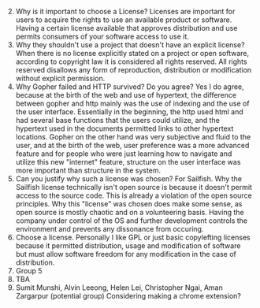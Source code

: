 2) Why is it important to choose a License? 
  Licenses are important for users to acquire the rights to use an available product or software. Having a certain license available that approves distribution and use permits consumers of your software access to use it.
3) Why they shouldn't use a project that doesn't have an explicit license?
  When there is no license explicitly stated on a project or open software, according to copyright law it is considered all rights reserved. All rights reserved disallows any form of reproduction, distribution or modification without explicit permission.
4) Why Gopher failed and HTTP survived? Do you agree?
  Yes I do agree, because at the birth of the web and use of hypertext, the difference between gopher and http mainly was the use of indexing and the use of the user interface. Essentially in the beginning, the http used html and had several base functions that the users could utilize, and the hypertext used in the documents permitted links to other hypertext locations. Gopher on the other hand was very subjective and fluid to the user, and at the birth of the web, user preference was a more advanced feature and for people who were just learning how to navigate and utilize this new "internet" feature, structure on the user interface was more important than structure in the system. 
5) Can you justify why such a license was chosen?
  For Sailfish. Why the Sailfish license technically isn't open source is because it doesn't permit access to the source code. This is already a violation of the open source principles. Why this "license" was chosen does make some sense, as open source is mostly chaotic and on a volunteering basis. Having the company under control of the OS and further development controls the environment and prevents any dissonance from occuring.
6) Choose a license.
  Personally I like GPL or just basic copylefting licenses because it permitted distribution, usage and modification of software but must allow software freedom for any modification in the case of distribution.
7) Group 5
8) TBA
10) Sumit Munshi, Alvin Leeong, Helen Lei, Christopher Ngai, Aman Zargarpur (potential group)
  Considering making a chrome extension?
